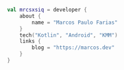 ```kotlin
val mrcsxsiq = developer {
    about {
        name = "Marcos Paulo Farias"
    }
    tech("Kotlin", "Android", "KMM")
    links {
        blog = "https://marcos.dev"
    }
}
```
<!-- 
### Get in touch:

[<img align="left" alt="mrcsxsiq | Github" width="22px" src="https://simpleicons.org/icons/github.svg"/>](https://github.com/mrcsxsiq)
[<img align="left" alt="marcos.dev" width="22px" src="https://raw.githubusercontent.com/iconic/open-iconic/master/svg/globe.svg" />](https://marcos.dev/)
[<img align="left" alt="mrcsxsiq | LinkedIn" width="22px" src="https://simpleicons.org/icons/linkedin.svg" />](https://www.linkedin.com/in/mrcsxsiq/)
[<img align="left" alt="mrcsxsiq | YouTube" width="22px" src="https://simpleicons.org/icons/youtube.svg" />](https://youtube.com/user/mrcsxsiq)
[<img align="left" alt="mrcsxsiq | Twitter" width="22px" src="https://simpleicons.org/icons/twitter.svg" />](https://twitter.com/mrcsxsiq)
[<img align="left" alt="mrcsxsiq | Instagram" width="22px" src="https://simpleicons.org/icons/instagram.svg" />](#)
[<img align="left" alt="mrcsxsiq | Hacker Rank" width="22px" src="https://simpleicons.org/icons/hackerrank.svg" />](#)
[<img align="left" alt="mrcsxsiq | LeetCode" width="22px" src="https://simpleicons.org/icons/leetcode.svg" />](#)
[<img align="left" alt="mrcsxsiq | dev.to" width="22px" src="https://simpleicons.org/icons/devdotto.svg" />](#)
[<img align="left" alt="mrcsxsiq | Medium" width="22px" src="https://simpleicons.org/icons/medium.svg" />](#)
[<img align="left" alt="mrcsxsiq | Hashnode" width="22px" src="https://simpleicons.org/icons/hashnode.svg" />](#)
<br/>
 -->
